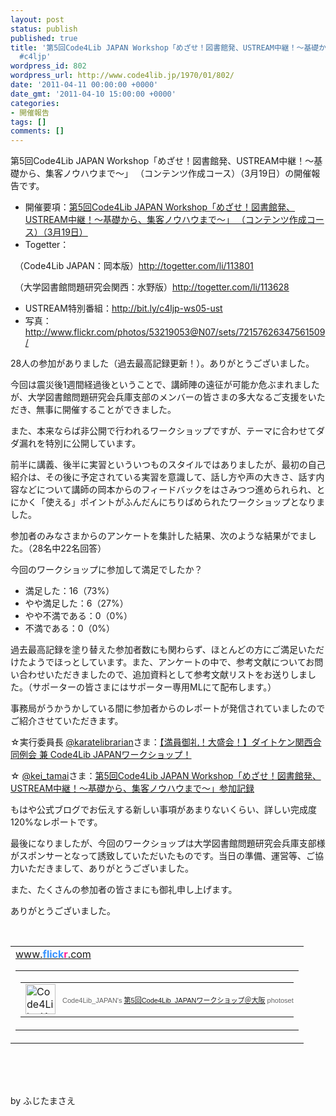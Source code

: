 ```yaml
---
layout: post
status: publish
published: true
title: '第5回Code4Lib JAPAN Workshop「めざせ！図書館発、USTREAM中継！～基礎から、集客ノウハウまで～」 （コンテンツ作成コース）（3月19日）が無事開催されました
  #c4ljp'
wordpress_id: 802
wordpress_url: http://www.code4lib.jp/1970/01/802/
date: '2011-04-11 00:00:00 +0000'
date_gmt: '2011-04-10 15:00:00 +0000'
categories:
- 開催報告
tags: []
comments: []
---
```

<div class="section">
<p>第5回Code4Lib JAPAN Workshop「めざせ！図書館発、USTREAM中継！～基礎から、集客ノウハウまで～」 （コンテンツ作成コース）（3月19日）の開催報告です。</p>
<p><!--more--></p>
<ul>
<li>開催要項：<a href="http://d.hatena.ne.jp/josei002-10/20110227/1298809870" target="_blank">第5回Code4Lib JAPAN Workshop「めざせ！図書館発、USTREAM中継！～基礎から、集客ノウハウまで～」 （コンテンツ作成コース）（3月19日）</a></li>
<li>Togetter：</li>
</ul>
<p>　（Code4Lib JAPAN：岡本版）<a href="http://togetter.com/li/113801" target="_blank">http://togetter.com/li/113801</a></p>
<p>　（大学図書館問題研究会関西：水野版）<a href="http://togetter.com/li/113628" target="_blank">http://togetter.com/li/113628</a></p>
<ul>
<li>USTREAM特別番組：<a href="http://bit.ly/c4ljp-ws05-ust" target="_blank">http://bit.ly/c4ljp-ws05-ust</a></li>
<li>写真：<a href="http://www.flickr.com/photos/53219053@N07/sets/72157626347561509/" target="_blank">http://www.flickr.com/photos/53219053@N07/sets/72157626347561509/</a></li>
</ul>
<p>28人の参加がありました（過去最高記録更新！）。ありがとうございました。</p>
<p>今回は震災後1週間経過後ということで、講師陣の遠征が可能か危ぶまれましたが、大学図書館問題研究会兵庫支部のメンバーの皆さまの多大なるご支援をいただき、無事に開催することができました。</p>
<p>また、本来ならば非公開で行われるワークショップですが、テーマに合わせてダダ漏れを特別に公開しています。</p>
<p>前半に講義、後半に実習といういつものスタイルではありましたが、最初の自己紹介は、その後に予定されている実習を意識して、話し方や声の大きさ、話す内容などについて講師の岡本からのフィードバックをはさみつつ進められられ、とにかく「使える」ポイントがふんだんにちりばめられたワークショップとなりました。</p>
<p>参加者のみなさまからのアンケートを集計した結果、次のような結果がでました。（28名中22名回答）</p>
<p>今回のワークショップに参加して満足でしたか？</p>
<ul>
<li>満足した：16（73%）</li>
<li>やや満足した：6（27%）</li>
<li>やや不満である：0（0%）</li>
<li>不満である：0（0%）</li>
</ul>
<p>過去最高記録を塗り替えた参加者数にも関わらず、ほとんどの方にご満足いただけたようでほっとしています。また、アンケートの中で、参考文献についてお問い合わせいただきましたので、追加資料として参考文献リストをお送りしました。（サポーターの皆さまにはサポーター専用MLにて配布します。）</p>
<p>事務局がうかうかしている間に参加者からのレポートが発信されていましたのでご紹介させていただきます。</p>
<p>☆実行委員長 <a href="http://twitter.com/karatelibrarian/" target="_blank">@karatelibrarian</a>さま：<a href="http://karatekalibrarian.blogspot.com/2011/04/code4lib-japan.html" target="_blank">【満員御礼！大盛会！】ダイトケン関西合同例会 兼 Code4Lib JAPANワークショップ！</a></p>
<p>☆ <a href="http://twitter.com/kei_tamai/" target="_blank">@kei_tamai</a>さま：<a href="http://esk.blog9.fc2.com/blog-entry-1011.html" target="_blank">第5回Code4Lib JAPAN Workshop「めざせ！図書館発、USTREAM中継！～基礎から、集客ノウハウまで～」参加記録</a></p>
<p>もはや公式ブログでお伝えする新しい事項があまりないくらい、詳しい完成度120%なレポートです。</p>
<p>最後になりましたが、今回のワークショップは大学図書館問題研究会兵庫支部様がスポンサーとなって誘致していただいたものです。当日の準備、運営等、ご協力いただきまして、ありがとうございました。</p>
<p>また、たくさんの参加者の皆さまにも御礼申し上げます。</p>
<p>ありがとうございました。</p>
<p><br></p>
<p>
<style type="text/css">
#flickr_badge_source_txt {padding:0; font: 11px Arial, Helvetica, Sans serif; color:#666666;}<br />
#flickr_badge_icon {display:block !important; margin:0 !important; border: 1px solid rgb(0, 0, 0) !important;}<br />
#flickr_icon_td {padding:0 5px 0 0 !important;}<br />
.flickr_badge_image {text-align:center !important;}<br />
.flickr_badge_image img {border: 1px solid black !important;}<br />
#flickr_www {display:block; text-align:left; padding:0 10px 0 10px !important; font: 11px Arial, Helvetica, Sans serif !important; color:#3993ff !important;}<br />
#flickr_badge_uber_wrapper a:hover,<br />
#flickr_badge_uber_wrapper a:link,<br />
#flickr_badge_uber_wrapper a:active,<br />
#flickr_badge_uber_wrapper a:visited {text-decoration:none !important; background:inherit !important;color:#3993ff;}<br />
#flickr_badge_wrapper {background-color:#ffffff;border: solid 1px #000000}<br />
#flickr_badge_source {padding:0 !important; font: 11px Arial, Helvetica, Sans serif !important; color:#666666 !important;}<br />
</style></p>
<p>
<table cellspacing="10" cellpadding="0" id="flickr_badge_uber_wrapper" border="0">
<tr>
<td><a href="http://www.flickr.com" id="flickr_www">www.<strong style="color:#3993ff">flick<span style="color:#ff1c92">r</span></strong>.com</a><br />
<table cellspacing="10" id="flickr_badge_wrapper" cellpadding="0" border="0">
<tr>
<script type="text/javascript" src="http://www.flickr.com/badge_code_v2.gne?show_name=1&count=3&display=random&size=t&layout=h&source=user_set&user=53219053%40N07&set=72157626347561509&context=in%2Fset-72157626347561509%2F"></script></p>
<td align="center" valign="center" id="flickr_badge_source">
<p>
<table cellspacing="0" cellpadding="0" border="0">
<tr>
<td width="10" id="flickr_icon_td"><a href="http://www.flickr.com/photos/53219053@N07/sets/72157626347561509/"><img width="48" align="left" alt="Code4Lib_JAPAN&rsquo;s 第5回Code4Lib_JAPANワークショップ＠大阪 photoset" src="http://farm5.static.flickr.com/4098/buddyicons/53219053@N07.jpg?1282411030#53219053@N07" id="flickr_badge_icon" height="48"></a></td>
<td id="flickr_badge_source_txt">Code4Lib_JAPAN's <a href="http://www.flickr.com/photos/53219053@N07/sets/72157626347561509/">第5回Code4Lib_JAPANワークショップ＠大阪</a> photoset</td>
</tr>
</table>
</td>
</tr>
</table>
</td>
</tr>
</table>
<p><br><br />
<br></p>
<p>by ふじたまさえ</p>
</div>
